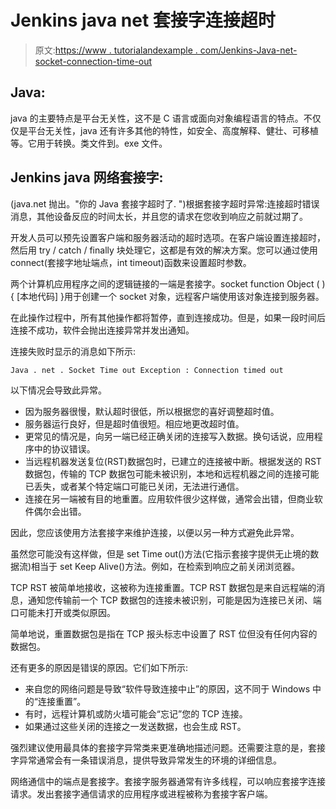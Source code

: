 # Jenkins java net 套接字连接超时

> 原文:[https://www . tutorialandexample . com/Jenkins-Java-net-socket-connection-time-out](https://www.tutorialandexample.com/jenkins-java-net-socket-connection-time-out)

## Java:

java 的主要特点是平台无关性，这不是 C 语言或面向对象编程语言的特点。不仅仅是平台无关性，java 还有许多其他的特性，如安全、高度解释、健壮、可移植等。它用于转换。类文件到。exe 文件。

## Jenkins java 网络套接字:

(java.net 抛出。"你的 Java 套接字超时了. ")根据套接字超时异常:连接超时错误消息，其他设备反应的时间太长，并且您的请求在您收到响应之前就过期了。

开发人员可以预先设置客户端和服务器活动的超时选项。在客户端设置连接超时，然后用 try / catch / finally 块处理它，这都是有效的解决方案。您可以通过使用 connect(套接字地址端点，int timeout)函数来设置超时参数。

两个计算机应用程序之间的逻辑链接的一端是套接字。socket function Object ( ) { [本地代码] }用于创建一个 socket 对象，远程客户端使用该对象连接到服务器。

在此操作过程中，所有其他操作都将暂停，直到连接成功。但是，如果一段时间后连接不成功，软件会抛出连接异常并发出通知。

连接失败时显示的消息如下所示:

```
Java . net . Socket Time out Exception : Connection timed out
```

以下情况会导致此异常。

*   因为服务器很慢，默认超时很低，所以根据您的喜好调整超时值。
*   服务器运行良好，但是超时值很短。相应地更改超时值。
*   更常见的情况是，向另一端已经正确关闭的连接写入数据。换句话说，应用程序中的协议错误。
*   当远程机器发送复位(RST)数据包时，已建立的连接被中断。根据发送的 RST 数据包，传输的 TCP 数据包可能未被识别，本地和远程机器之间的连接可能已丢失，或者某个特定端口可能已关闭，无法进行通信。
*   连接在另一端被有目的地重置。应用软件很少这样做，通常会出错，但商业软件偶尔会出错。

因此，您应该使用方法套接字来维护连接，以便以另一种方式避免此异常。

虽然您可能没有这样做，但是 set Time out()方法(它指示套接字提供无止境的数据流)相当于 set Keep Alive()方法。例如，在检索到响应之前关闭浏览器。

TCP RST 被简单地接收，这被称为连接重置。TCP RST 数据包是来自远程端的消息，通知您传输前一个 TCP 数据包的连接未被识别，可能是因为连接已关闭、端口可能未打开或类似原因。

简单地说，重置数据包是指在 TCP 报头标志中设置了 RST 位但没有任何内容的数据包。

还有更多的原因是错误的原因。它们如下所示:

*   来自您的网络问题是导致“软件导致连接中止”的原因，这不同于 Windows 中的“连接重置”。
*   有时，远程计算机或防火墙可能会“忘记”您的 TCP 连接。
*   如果通过这些关闭的连接之一发送数据，也会生成 RST。

强烈建议使用最具体的套接字异常类来更准确地描述问题。还需要注意的是，套接字异常通常会有一条错误消息，提供导致异常发生的环境的详细信息。

网络通信中的端点是套接字。套接字服务器通常有许多线程，可以响应套接字连接请求。发出套接字通信请求的应用程序或进程被称为套接字客户端。